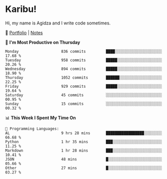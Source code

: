 # Karibu!
Hi, my name is Agidza and I write code sometimes.

🫧 [Portfolio](https://lynnagidza.github.io/) | [Notes](https://medium.com/me/stories/public)

<!--START_SECTION:waka-->
📅 **I'm Most Productive on Thursday** 

```text
Monday                   836 commits         ████░░░░░░░░░░░░░░░░░░░░░   17.68 % 
Tuesday                  958 commits         █████░░░░░░░░░░░░░░░░░░░░   20.26 % 
Wednesday                894 commits         █████░░░░░░░░░░░░░░░░░░░░   18.90 % 
Thursday                 1052 commits        ██████░░░░░░░░░░░░░░░░░░░   22.25 % 
Friday                   929 commits         █████░░░░░░░░░░░░░░░░░░░░   19.64 % 
Saturday                 45 commits          ░░░░░░░░░░░░░░░░░░░░░░░░░   00.95 % 
Sunday                   15 commits          ░░░░░░░░░░░░░░░░░░░░░░░░░   00.32 % 
```


📊 **This Week I Spent My Time On** 

```text
💬 Programming Languages: 
AL                       9 hrs 28 mins       █████████████████░░░░░░░░   66.68 % 
Python                   1 hr 35 mins        ███░░░░░░░░░░░░░░░░░░░░░░   11.25 % 
Markdown                 1 hr 28 mins        ███░░░░░░░░░░░░░░░░░░░░░░   10.41 % 
JSON                     48 mins             █░░░░░░░░░░░░░░░░░░░░░░░░   05.66 % 
Other                    27 mins             █░░░░░░░░░░░░░░░░░░░░░░░░   03.27 % 
```


<!--END_SECTION:waka-->
<!--#### 💟 **Digital Swag**
[![@agidza's Holopin board](https://holopin.me/agidza)](https://holopin.io/@agidza)
